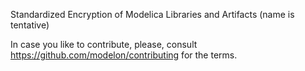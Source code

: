 Standardized Encryption of Modelica Libraries and Artifacts (name is tentative)

In case you like to contribute, please, consult https://github.com/modelon/contributing for the terms.
